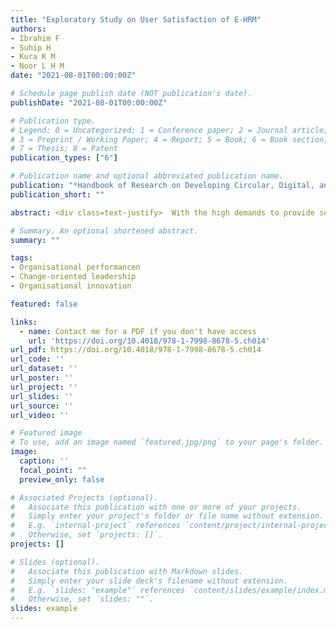 ```yaml
---
title: "Exploratory Study on User Satisfaction of E-HRM"
authors:
- Ibrahim F
- Suhip H
- Kura K M
- Noor L H M
date: "2021-08-01T00:00:00Z"

# Schedule page publish date (NOT publication's date).
publishDate: "2021-08-01T00:00:00Z"

# Publication type.
# Legend: 0 = Uncategorized; 1 = Conference paper; 2 = Journal article;
# 3 = Preprint / Working Paper; 4 = Report; 5 = Book; 6 = Book section;
# 7 = Thesis; 8 = Patent
publication_types: ["6"]

# Publication name and optional abbreviated publication name.
publication: "*Handbook of Research on Developing Circular, Digital, and Green Economies in Asia*, 243--271"
publication_short: ""

abstract: <div class=text-justify>  With the high demands to provide service quality, growing workforce, and globalization of economy, HR has transformed into an inevitable power of technology that transforms HRM into electronic human resource management (E-HRM) systems. Brunei Darussalam without exception is also practicing E-HRM in the government sector called government employee management system (GEMS). This chapter investigates the user satisfaction of E-HRM by examining the current status of GEMS in Brunei Darussalam. The user satisfaction was studied through seven elements- the implementation of E-HRM, training, user-friendliness, infrastructure, data security, technical support, and user support. Qualitative interview and descriptive quantitative method were conducted on HR officers from the public organization. Findings revealed that the GEMS are not able to provide satisfactory system. This chapter has developed a theoretical framework as a recommendation to integrate relevant elements, together with the influence of age, gender, and years of service that impact user satisfaction. </div>

# Summary. An optional shortened abstract.
summary: ""

tags:
- Organisational performancen
- Change-oriented leadership
- Organisational innovation

featured: false

links:
  - name: Contact me for a PDF if you don't have access
    url: 'https://doi.org/10.4018/978-1-7998-8678-5.ch014'
url_pdf: https://doi.org/10.4018/978-1-7998-8678-5.ch014
url_code: ''
url_dataset: ''
url_poster: ''
url_project: ''
url_slides: ''
url_source: ''
url_video: ''

# Featured image
# To use, add an image named `featured.jpg/png` to your page's folder. 
image:
  caption: ''
  focal_point: ""
  preview_only: false

# Associated Projects (optional).
#   Associate this publication with one or more of your projects.
#   Simply enter your project's folder or file name without extension.
#   E.g. `internal-project` references `content/project/internal-project/index.md`.
#   Otherwise, set `projects: []`.
projects: []

# Slides (optional).
#   Associate this publication with Markdown slides.
#   Simply enter your slide deck's filename without extension.
#   E.g. `slides: "example"` references `content/slides/example/index.md`.
#   Otherwise, set `slides: ""`.
slides: example
---
```



